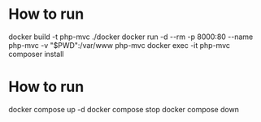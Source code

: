 # How to run
docker build -t php-mvc ./docker
docker run -d --rm -p 8000:80 --name php-mvc -v "$PWD":/var/www php-mvc
docker exec -it php-mvc composer install

# How to run
docker compose up -d
docker compose stop
docker compose down